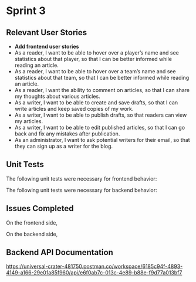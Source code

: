 # Sprint 3

## Relevant User Stories
- **Add frontend user stories**
- As a reader, I want to be able to hover over a player’s name and see statistics about that player, so that I can be better informed while reading an article. 
- As a reader, I want to be able to hover over a team’s name and see statistics about that team, so that I can be better informed while reading an article. 
- As a reader, I want the ability to comment on articles, so that I can share my thoughts about various articles.
- As a writer, I want to be able to create and save drafts, so that I can write articles and keep saved copies of my work.
- As a writer, I want to be able to publish drafts, so that readers can view my articles. 
- As a writer, I want to be able to edit published articles, so that I can go back and fix any mistakes after publication. 
- As an administrator, I want to ask potential writers for their email, so that they can sign up as a writer for the blog. 


## Unit Tests
The following unit tests were necessary for frontend behavior:


The following unit tests were necessary for backend behavior:

## Issues Completed
On the frontend side,

On the backend side,


## Backend API Documentation
https://universal-crater-481750.postman.co/workspace/6185c94f-4893-4149-a166-29e01a85f960/api/e6f0ab7c-013c-4e89-b88e-f9d77a013bf7

[i1]: https://github.com/apangasa/cen3031-skjsports/issues/1
[i2]: https://github.com/apangasa/cen3031-skjsports/issues/2
[i3]: https://github.com/apangasa/cen3031-skjsports/issues/3
[i4]: https://github.com/apangasa/cen3031-skjsports/issues/4
[i5]: https://github.com/apangasa/cen3031-skjsports/issues/5
[i6]: https://github.com/apangasa/cen3031-skjsports/issues/6
[i7]: https://github.com/apangasa/cen3031-skjsports/issues/7
[i8]: https://github.com/apangasa/cen3031-skjsports/issues/8
[i9]: https://github.com/apangasa/cen3031-skjsports/issues/9
[i10]:https://github.com/apangasa/cen3031-skjsports/issues/10
[i11]:https://github.com/apangasa/cen3031-skjsports/issues/11
[i12]:https://github.com/apangasa/cen3031-skjsports/issues/12
[i20]:https://github.com/apangasa/cen3031-skjsports/issues/20 
[i21]:https://github.com/apangasa/cen3031-skjsports/issues/21
[i22]:https://github.com/apangasa/cen3031-skjsports/issues/22 
[i23]:https://github.com/apangasa/cen3031-skjsports/issues/23
[i24]:https://github.com/apangasa/cen3031-skjsports/issues/24
[i25]:https://github.com/apangasa/cen3031-skjsports/issues/25
[i28]:https://github.com/apangasa/cen3031-skjsports/issues/28
[i29]:https://github.com/apangasa/cen3031-skjsports/issues/29
[i30]:https://github.com/apangasa/cen3031-skjsports/issues/30
[i31]:https://github.com/apangasa/cen3031-skjsports/issues/31
[i32]:https://github.com/apangasa/cen3031-skjsports/issues/32 
[i40]:https://github.com/apangasa/cen3031-skjsports/issues/40
[i41]:https://github.com/apangasa/cen3031-skjsports/issues/41
[i42]:https://github.com/apangasa/cen3031-skjsports/issues/42 
[i43]:https://github.com/apangasa/cen3031-skjsports/issues/43 
[i44]:https://github.com/apangasa/cen3031-skjsports/issues/44 
[i45]:https://github.com/apangasa/cen3031-skjsports/issues/45 
[i46]:https://github.com/apangasa/cen3031-skjsports/issues/46 
[i47]:https://github.com/apangasa/cen3031-skjsports/issues/47 
[i48]:https://github.com/apangasa/cen3031-skjsports/issues/48 
[i49]:https://github.com/apangasa/cen3031-skjsports/issues/49
[i50]:https://github.com/apangasa/cen3031-skjsports/issues/50 
[i51]:https://github.com/apangasa/cen3031-skjsports/issues/51 
[i53]:https://github.com/apangasa/cen3031-skjsports/issues/53
[i54]:https://github.com/apangasa/cen3031-skjsports/issues/54
[i55]:https://github.com/apangasa/cen3031-skjsports/issues/55
[i56]:https://github.com/apangasa/cen3031-skjsports/issues/56
[i57]:https://github.com/apangasa/cen3031-skjsports/issues/57
[i58]:https://github.com/apangasa/cen3031-skjsports/issues/58
[i59]:https://github.com/apangasa/cen3031-skjsports/issues/59
[i60]:https://github.com/apangasa/cen3031-skjsports/issues/60
[i61]:https://github.com/apangasa/cen3031-skjsports/issues/61
[i63]:https://github.com/apangasa/cen3031-skjsports/issues/63
[i66]:https://github.com/apangasa/cen3031-skjsports/issues/66

